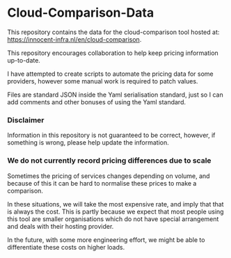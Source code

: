 # Cloud-Comparison-Data

This repository contains the data for the cloud-comparison tool hosted at: https://innocent-infra.nl/en/cloud-comparison.

This repository encourages collaboration to help keep pricing information up-to-date.

I have attempted to create scripts to automate the pricing data for some providers, however some manual work is required to patch values.

Files are standard JSON inside the Yaml serialisation standard, just so I can add comments and other bonuses of using the Yaml standard.

### Disclaimer

Information in this repository is not guaranteed to be correct, however, if something is wrong, please help update the information.

### We do not currently record pricing differences due to scale

Sometimes the pricing of services changes depending on volume, and because of this it can be hard to normalise these prices to make a comparison.

In these situations, we will take the most expensive rate, and imply that that is always the cost. This is partly because we expect that most people using this tool are smaller organisations which do not have special arrangement and deals with their hosting provider.

In the future, with some more engineering effort, we might be able to differentiate these costs on higher loads.
